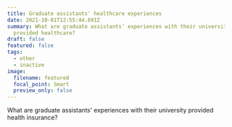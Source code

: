 ```yaml
---
title: Graduate assistants' healthcare experiences
date: 2021-10-01T12:55:44.691Z
summary: What are graduate assistants' experiences with their university
  provided healthcare?
draft: false
featured: false
tags:
  - other
  - inactive
image:
  filename: featured
  focal_point: Smart
  preview_only: false
---
```

What are graduate assistants' experiences with their university provided health insurance?